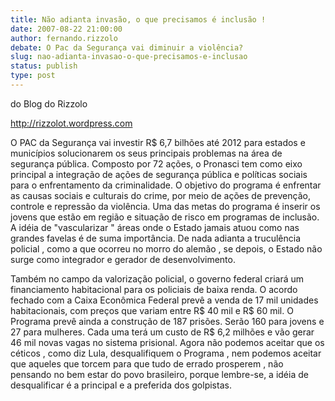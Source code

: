 ```yaml
---
title: Não adianta invasão, o que precisamos é inclusão !
date: 2007-08-22 21:00:00
author: fernando.rizzolo
debate: O Pac da Segurança vai diminuir a violência?
slug: nao-adianta-invasao-o-que-precisamos-e-inclusao
status: publish 
type: post
---
```


do Blog do Rizzolo  

http://rizzolot.wordpress.com  

O PAC da Segurança vai investir R$ 6,7 bilhões até 2012 para estados e municípios solucionarem os seus principais problemas na área de segurança pública. Composto por 72 ações, o Pronasci tem como eixo principal a integração de ações de segurança pública e políticas sociais para o enfrentamento da criminalidade. O objetivo do programa é enfrentar as causas sociais e culturais do crime, por meio de ações de prevenção, controle e repressão da violência. Uma das metas do programa é inserir os jovens que estão em região e situação de risco em programas de inclusão. A idéia de "vascularizar " áreas onde o Estado jamais atuou como nas grandes favelas é de suma importância. De nada adianta a truculência policial , como a que ocorreu no morro do alemão , se depois, o Estado não surge como integrador e gerador de desenvolvimento.  

Também no campo da valorização policial, o governo federal criará um financiamento habitacional para os policiais de baixa renda. O acordo fechado com a Caixa Econômica Federal prevê a venda de 17 mil unidades habitacionais, com preços que variam entre R$ 40 mil e R$ 60 mil. O Programa prevê ainda a construção de 187 prisões. Serão 160 para jovens e 27 para mulheres. Cada uma terá um custo de R$ 6,2 milhões e vão gerar 46 mil novas vagas no sistema prisional. Agora não podemos aceitar que os céticos , como diz Lula, desqualifiquem o Programa , nem podemos aceitar que aqueles que torcem para que tudo de errado prosperem , não pensando no bem estar do povo brasileiro, porque lembre-se, a idéia de desqualificar é a principal e a preferida dos golpistas.

